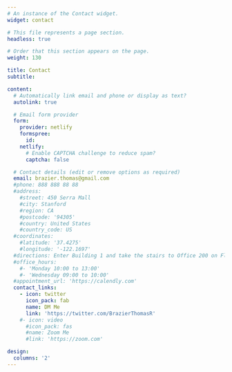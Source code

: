 ```yaml
---
# An instance of the Contact widget.
widget: contact

# This file represents a page section.
headless: true

# Order that this section appears on the page.
weight: 130

title: Contact
subtitle:

content:
  # Automatically link email and phone or display as text?
  autolink: true

  # Email form provider
  form:
    provider: netlify
    formspree:
      id:
    netlify:
      # Enable CAPTCHA challenge to reduce spam?
      captcha: false

  # Contact details (edit or remove options as required)
  email: brazier.thomas@gmail.com
  #phone: 888 888 88 88
  #address:
    #street: 450 Serra Mall
    #city: Stanford
    #region: CA
    #postcode: '94305'
    #country: United States
    #country_code: US
  #coordinates:
    #latitude: '37.4275'
    #longitude: '-122.1697'
  #directions: Enter Building 1 and take the stairs to Office 200 on Floor 2
  #office_hours:
    #- 'Monday 10:00 to 13:00'
    #- 'Wednesday 09:00 to 10:00'
  #appointment_url: 'https://calendly.com'
  contact_links:
    - icon: twitter
      icon_pack: fab
      name: DM Me
      link: 'https://twitter.com/BrazierThomasR'
    #- icon: video
      #icon_pack: fas
      #name: Zoom Me
      #link: 'https://zoom.com'

design:
  columns: '2'
---
```

